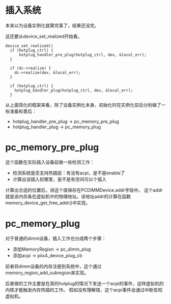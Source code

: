 # 插入系统

本来以为设备实例化就算完事了，结果还没完。

这还要从device_set_realized开始看。

```
device_set_realized()
  if (hotplug_ctrl) {
      hotplug_handler_pre_plug(hotplug_ctrl, dev, &local_err);
  }

  if (dc->realize) {
    dc->realize(dev, &local_err);
  }

  if (hotplug_ctrl) {
    hotplug_handler_plug(hotplug_ctrl, dev, &local_err);
  }
```

从上面简化的框架来看，除了设备实例化本身，初始化时在实例化前后分别做了一些准备和善后：

  * hotplug_handler_pre_plug  -> pc_memory_pre_plug
  * hotplug_handler_plug      -> pc_memory_plug

# pc_memory_pre_plug

这个函数在实际插入设备前做一些检测工作：

  * 检测系统是否支持热插拔：有没有acpi，是不是enable了
  * 计算出该插入到哪里，是不是有空间可以个插入

计算出合适的位置后，讲这个值保存在PCDIMMDevice.addr字段中。
这个addr就是该内存条在虚拟机中的物理地址。该地址addr的计算在函数memory_device_get_free_addr()中实现。

# pc_memory_plug

对于普通的dimm设备，插入工作也分成两个步骤：

  * 添加MemoryRegion  -> pc_dimm_plug
  * 添加acpi          -> piix4_device_plug_cb

前者将dimm设备的内存注册到系统中，这个通过memory_region_add_subregion来实现。

后者做的工作主要是在真的hotplug的情况下发送一个acpi的事件，这样虚拟机的内核才能触发内存热插的工作。
假如没有理解错，这个acpi事件会通过中断告知虚拟机。

